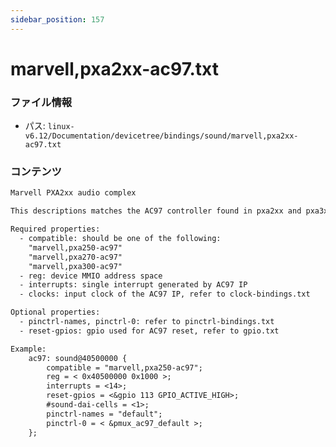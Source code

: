 ```yaml
---
sidebar_position: 157
---
```

# marvell,pxa2xx-ac97.txt

### ファイル情報

- パス: `linux-v6.12/Documentation/devicetree/bindings/sound/marvell,pxa2xx-ac97.txt`

### コンテンツ

```txt
Marvell PXA2xx audio complex

This descriptions matches the AC97 controller found in pxa2xx and pxa3xx series.

Required properties:
  - compatible: should be one of the following:
    "marvell,pxa250-ac97"
    "marvell,pxa270-ac97"
    "marvell,pxa300-ac97"
  - reg: device MMIO address space
  - interrupts: single interrupt generated by AC97 IP
  - clocks: input clock of the AC97 IP, refer to clock-bindings.txt

Optional properties:
  - pinctrl-names, pinctrl-0: refer to pinctrl-bindings.txt
  - reset-gpios: gpio used for AC97 reset, refer to gpio.txt

Example:
	ac97: sound@40500000 {
		compatible = "marvell,pxa250-ac97";
		reg = < 0x40500000 0x1000 >;
		interrupts = <14>;
		reset-gpios = <&gpio 113 GPIO_ACTIVE_HIGH>;
		#sound-dai-cells = <1>;
		pinctrl-names = "default";
		pinctrl-0 = < &pmux_ac97_default >;
	};

```

